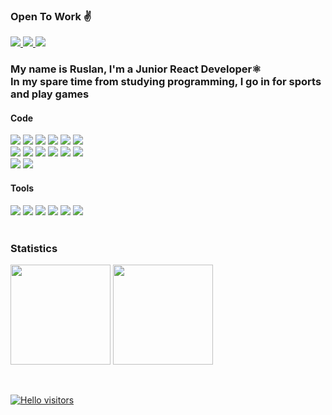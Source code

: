 ### Open To Work ✌

<a target="_blank" href="https://t.me/Blex_PY">
    <img src="https://img.shields.io/badge/Telegram-2CA5E0?style=for-the-badge&logo=telegram&logoColor=white"/>
</a>
<a target="_blank" href="mailto:ruslanryscovbluerex@gmail.com">
    <img src="https://img.shields.io/badge/Gmail-D14836?style=for-the-badge&logo=gmail&logoColor=white"/>
</a>
<a target="_blank" href="https://www.linkedin.com/in/ruslan-ryscov-088b61206/">
    <img src="https://img.shields.io/badge/linkedin-%230077B5.svg?style=for-the-badge&logo=linkedin&logoColor=white"/>
</a>

<h3>My name is Ruslan, I'm a Junior React Developer⚛️<br>In my spare time from studying programming, I go in for sports and play games<br></h3>
<div>
    <h4>Code</h4>
  <div>
    <img src="https://img.shields.io/badge/javascript-%23323330.svg?logo=javascript&logoColor=%23F7DF1E&style=for-the-badge"/>
    <img src="https://img.shields.io/badge/typescript-%23007ACC.svg?style=for-the-badge&logo=typescript&logoColor=white"> 
    <img src="https://img.shields.io/badge/html5-%23E34F26.svg?style=for-the-badge&logo=html5&logoColor=white"/>
    <img src="https://img.shields.io/badge/css3-%231572B6.svg?style=for-the-badge&logo=css3&logoColor=white"/>
    <img src="https://img.shields.io/badge/SASS-hotpink.svg?style=for-the-badge&logo=SASS&logoColor=white">
    <img src="https://img.shields.io/badge/react-%2320232a.svg?style=for-the-badge&logo=react&logoColor=%2361DAFB"/>
    <br>
    <img src="https://img.shields.io/badge/redux-%23593d88.svg?style=for-the-badge&logo=redux&logoColor=white">
    <img src="https://img.shields.io/badge/mobx-%23593d88.svg?style=for-the-badge&logo=mobx&logoColor=white">
    <img src="https://img.shields.io/badge/python-3670A0?style=for-the-badge&logo=python&logoColor=ffdd54">
    <img src="https://img.shields.io/badge/threejs-black?style=for-the-badge&logo=three.js&logoColor=white">
    <img src="https://img.shields.io/badge/MUI-%230081CB.svg?style=for-the-badge&logo=mui&logoColor=white"> 
    <img src="https://img.shields.io/badge/-AntDesign-%230170FE?style=for-the-badge&logo=ant-design&logoColor=white"> 
    <br>
    <img src="https://img.shields.io/badge/chart.js-F5788D.svg?style=for-the-badge&logo=chart.js&logoColor=white"/>
    <img src="https://img.shields.io/badge/anime.js-D9342E.svg?style=for-the-badge&logo=anime.js&logoColor=white">
  </div>
    <h4>Tools</h4>
  <div>
    <img src="https://img.shields.io/badge/webpack-%238DD6F9.svg?style=for-the-badge&logo=webpack&logoColor=black">
    <img src="https://img.shields.io/badge/figma-%23F24E1E.svg?style=for-the-badge&logo=figma&logoColor=white">
    <img src="https://img.shields.io/badge/firebase-%23039BE5.svg?style=for-the-badge&logo=firebase">
    <img src="https://img.shields.io/badge/MongoDB-%234ea94b.svg?style=for-the-badge&logo=mongodb&logoColor=white"> 
    <img src="https://img.shields.io/badge/git-%23F05033.svg?style=for-the-badge&logo=git&logoColor=white"> 
    <img src="https://img.shields.io/badge/github-%23121011.svg?style=for-the-badge&logo=github&logoColor=white"> 
  </div>
</div>
<br>
  <h3>Statistics</h3>
  <p>
    <img height="160em" src="https://github-readme-stats.vercel.app/api?username=BlueRexPY&show_icons=true&theme=radical" />
    <img height="160em" src="https://github-readme-stats-eight-theta.vercel.app/api/top-langs/?username=BlueRexPY&theme=radical&layout=compact" />
  </p>
<br>

[![Hello visitors](https://img.shields.io/badge/github-%23121011.svg?style=for-the-badge&logo=github&logoColor=white)](https://github.com/BlueRexPY/visitor-badge)


